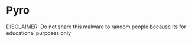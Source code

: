 # Pyro
DISCLAIMER: Do not share this malware to random people because its for educational purposes only
